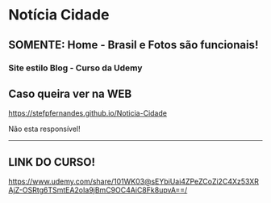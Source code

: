# Notícia Cidade

## SOMENTE: Home - Brasil e Fotos são funcionais!

### Site estilo Blog - Curso da Udemy 

## Caso queira ver na WEB
https://stefpfernandes.github.io/Noticia-Cidade

Não esta responsível!

--------------------------------------------

## LINK DO CURSO!
 https://www.udemy.com/share/101WK03@sEYbiUai4ZPeZCoZi2C4Xz53XRAjZ-OSRtg6TSmtEA2oIa9jBmC9OC4AiC8Fk8upvA==/
